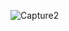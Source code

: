 ![Capture2](https://user-images.githubusercontent.com/96144481/193486606-65d3f555-f3cb-44b5-ae2c-f73aaf1b5c4b.PNG)
